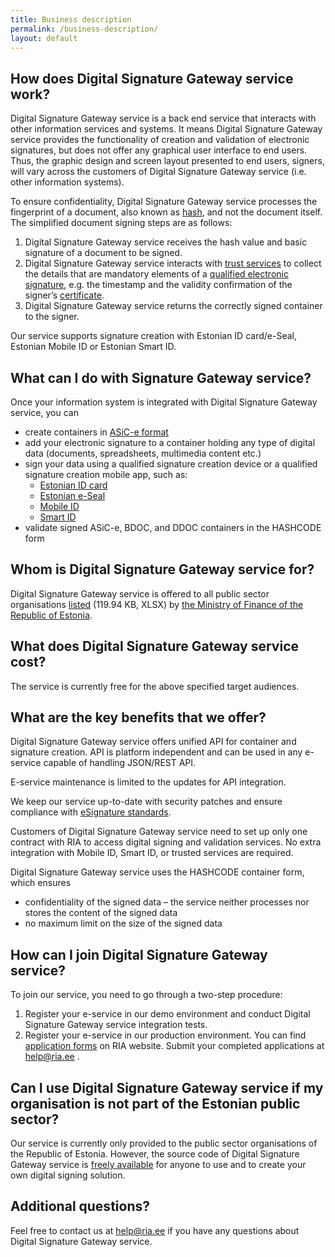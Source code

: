 ```yaml
---
title: Business description
permalink: /business-description/
layout: default
---
```

## How does Digital Signature Gateway service work?

Digital Signature Gateway service is a back end service that interacts with other information services and systems. It means Digital Signature Gateway service provides the functionality of creation and validation of electronic signatures, but does not offer any graphical user interface to end users. Thus, the graphic design and screen layout presented to end users, signers, will vary across the customers of Digital Signature Gateway service (i.e. other information systems).

To ensure confidentiality, Digital Signature Gateway service processes the fingerprint of a document, also known as [hash](https://sectigostore.com/blog/what-is-a-digital-signature-and-how-does-the-digital-signature-process-work/), and not the document itself.
The simplified document signing steps are as follows:
1. Digital Signature Gateway service receives the hash value and basic signature of a document to be signed.
2. Digital Signature Gateway service interacts with [trust services](https://www.id.ee/en/article/trust-services-what-are-they/) to collect the details that are mandatory elements of a [qualified electronic signature](https://www.id.ee/en/article/electronic-signatures-and-addressing-them-in-europe-2/), e.g. the timestamp and the validity confirmation of the signer’s [certificate](https://www.id.ee/en/article/certificates-what-are-they-and-why-do-i-need-them/).
3. Digital Signature Gateway service returns the correctly signed container to the signer.

Our service supports signature creation with Estonian ID card/e-Seal, Estonian Mobile ID or Estonian Smart ID.

## What can I do with Signature Gateway service?

Once your information system is integrated with Digital Signature Gateway service, you can
* create containers in [ASiC-e format](https://www.id.ee/en/article/bdoc-cdoc-and-asice-digidoc-file-formats-4/)
* add your electronic signature to a container holding any type of digital data (documents, spreadsheets, multimedia content etc.)
* sign your data using a qualified signature creation device or a qualified signature creation mobile app, such as:
  * [Estonian ID card](https://www.id.ee/en/article/id-card-and-its-uses/)
  * [Estonian e-Seal](https://www.id.ee/en/article/we-recommend-using-an-e-seal-instead-of-mass-signing-with-the-id-card/)
  * [Mobile ID](https://www.id.ee/en/article/using-mobile-id/)
  * [Smart ID](https://www.smart-id.com/)
* validate signed ASiC-e, BDOC, and DDOC containers in the HASHCODE form

## Whom is Digital Signature Gateway service for?

Digital Signature Gateway service is offered to all public sector organisations [listed](https://www.rahandusministeerium.ee/sites/default/files/avaliku_sektori_asutused_asutuse_liikide_loikes_.xlsx) (119.94 KB, XLSX) by [the Ministry of Finance of the Republic of Estonia](https://www.rahandusministeerium.ee/et/riigihaldus).

## What does Digital Signature Gateway service cost?

The service is currently free for the above specified target audiences.

## What are the key benefits that we offer?

Digital Signature Gateway service offers unified API for container and signature creation. API is platform independent and can be used in any e-service capable of handling JSON/REST API.

E-service maintenance is limited to the updates for API integration.

We keep our service up-to-date with security patches and ensure compliance with [eSignature standards](https://ec.europa.eu/cefdigital/wiki/display/CEFDIGITAL/eSignature+standards). 

Customers of Digital Signature Gateway service need to set up only one contract with RIA to access digital signing and validation services. No extra integration with Mobile ID, Smart ID, or trusted services are required.

Digital Signature Gateway service uses the HASHCODE container form, which ensures
* confidentiality of the signed data – the service neither processes nor stores the content of the signed data
* no maximum limit on the size of the signed data

## How can I join Digital Signature Gateway service?

To join our service, you need to go through a two-step procedure:
1. Register your e-service in our demo environment and conduct Digital Signature Gateway service integration tests.
2. Register your e-service in our production environment.
You can find [application forms](https://www.ria.ee/riigi-infosusteem/elektrooniline-identiteet-ja-usaldusteenused/digiallkirja-serverteenused#allkirjastamisteenus) on RIA website. Submit your completed applications at help@ria.ee . 

## Can I use Digital Signature Gateway service if my organisation is not part of the Estonian public sector?

Our service is currently only provided to the public sector organisations of the Republic of Estonia. However, the source code of Digital Signature Gateway service is [freely available](https://github.com/open-eid/SiGa/wiki) for anyone to use and to create your own digital signing solution.

## Additional questions?

Feel free to contact us at help@ria.ee if you have any questions about Digital Signature Gateway service.
